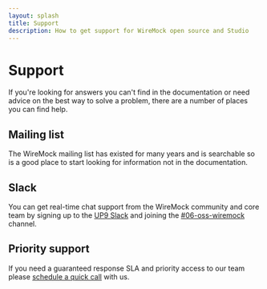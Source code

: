 ```yaml
---
layout: splash
title: Support
description: How to get support for WireMock open source and Studio
---
```


# Support

If you're looking for answers you can't find in the documentation or need advice on the best way to solve a problem, there are a number of places you can find help.

## Mailing list

The WireMock mailing list has existed for many years and is searchable so is a good place to start looking for information not in the documentation.

## Slack

You can get real-time chat support from the WireMock community and core team by signing up to the [UP9 Slack](https://up9.com/slack?utm_source=wiremock.org&utm_medium=site&utm_campaign=wiremock.org-header) and joining the [#06-oss-wiremock](https://up9.slack.com/archives/C02V3EGV3U3) channel.

## Priority support

If you need a guaranteed response SLA and priority access to our team please [schedule a quick call](https://calendly.com/d/cmw-d8b-hmq/nick-tom-at-mocklab) with us.

